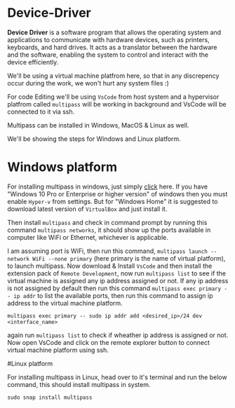 # Device-Driver
**Device Driver** is a software program that allows the operating system and applications to communicate with hardware devices, such as printers, keyboards, and hard drives. It acts as a translator between the hardware and the software, enabling the system to control and interact with the device efficiently.

We'll be using a virtual machine platfrom here, so that in any discrepency occur during the work, we won't hurt any system files :)

For code Editing we'll be using ```VsCode``` from host system and a hypervisor platfrom called ```multipass``` will be working in background and VsCode will be connected to it via ssh.

Multipass can be installed in Windows, MacOS & Linux as well.

We'll be showing the steps for Windows and Linux platform.

# Windows platform

For installing multipass in windows, just simply [click](https://multipass.run/docs/install-multipass) here.
If you have "Windows 10 Pro or Enterprise or higher version" of windows then you must enable ```Hyper-v``` from settings. But for "Windows Home" it is suggested to download latest version of ```VirtualBox``` and just install it.

Then install ```multipass```  and check in command prompt by running this command ```multipass networks```, it should show up the ports available in computer like WiFi or Ethernet, whichever is applicable.

I am assuming port is WiFi, then run this command, ```multipass launch --network WiFi --none primary``` (here primary is the name of virtual platform), to launch multipass.
Now download & Install ```VsCode``` and then install the extension pack of ```Remote Development```, now run ```multipass list``` to see if the virtual machine is assigned any ip address assigned or not. If any ip address is not assigned by default then run this command ```multipass exec primary -- ip addr``` to list the available ports, then run this command to assign ip address to the virtual machine platform.
```
multipass exec primary -- sudo ip addr add <desired_ip>/24 dev <interface_name>
```
again run ```multipass list``` to check if wheather ip address is assigned or not. Now open VsCode and click on the remote explorer button to connect virtual machine platform using ssh.

#Linux platform

For installing multipass in Linux, head over to it's terminal and run the below command, this should install multipass in system. 
```
sudo snap install multipass
```
